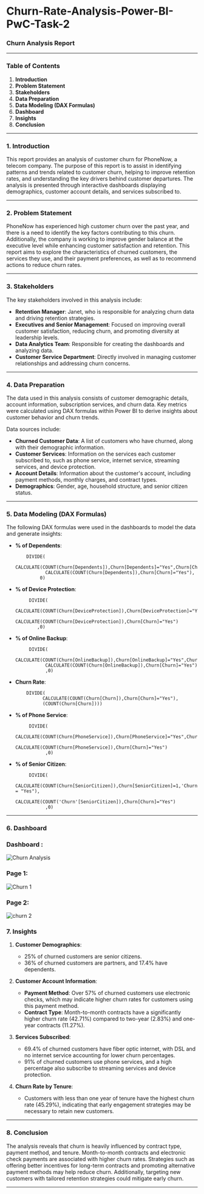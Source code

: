 # Churn-Rate-Analysis-Power-BI-PwC-Task-2

### **Churn Analysis Report**

---

### **Table of Contents**
1. **Introduction**
2. **Problem Statement**
3. **Stakeholders**
4. **Data Preparation**
5. **Data Modeling (DAX Formulas)**
6. **Dashboard**
7. **Insights**
8. **Conclusion**

---

### **1. Introduction**
This report provides an analysis of customer churn for PhoneNow, a telecom company. The purpose of this report is to assist in identifying patterns and trends related to customer churn, helping to improve retention rates, and understanding the key drivers behind customer departures. The analysis is presented through interactive dashboards displaying demographics, customer account details, and services subscribed to.

---

### **2. Problem Statement**
PhoneNow has experienced high customer churn over the past year, and there is a need to identify the key factors contributing to this churn. Additionally, the company is working to improve gender balance at the executive level while enhancing customer satisfaction and retention. This report aims to explore the characteristics of churned customers, the services they use, and their payment preferences, as well as to recommend actions to reduce churn rates.

---

### **3. Stakeholders**
The key stakeholders involved in this analysis include:
- **Retention Manager**: Janet, who is responsible for analyzing churn data and driving retention strategies.
- **Executives and Senior Management**: Focused on improving overall customer satisfaction, reducing churn, and promoting diversity at leadership levels.
- **Data Analytics Team**: Responsible for creating the dashboards and analyzing data.
- **Customer Service Department**: Directly involved in managing customer relationships and addressing churn concerns.

---

### **4. Data Preparation**
The data used in this analysis consists of customer demographic details, account information, subscription services, and churn data. Key metrics were calculated using DAX formulas within Power BI to derive insights about customer behavior and churn trends.

Data sources include:
- **Churned Customer Data**: A list of customers who have churned, along with their demographic information.
- **Customer Services**: Information on the services each customer subscribed to, such as phone service, internet service, streaming services, and device protection.
- **Account Details**: Information about the customer's account, including payment methods, monthly charges, and contract types.
- **Demographics**: Gender, age, household structure, and senior citizen status.

---

### **5. Data Modeling (DAX Formulas)**

The following DAX formulas were used in the dashboards to model the data and generate insights:

- **% of Dependents**:
  
          DIVIDE(
                 CALCULATE(COUNT(Churn[Dependents]),Churn[Dependents]="Yes",Churn[Churn]="Yes"),
                 CALCULATE(COUNT(Churn[Dependents]),Churn[Churn]="Yes"),
               0)
  
- **% of Device Protection**:  

           DIVIDE(
                 CALCULATE(COUNT(Churn[DeviceProtection]),Churn[DeviceProtection]="Yes",Churn[Churn]="Yes"),
                 CALCULATE(COUNT(Churn[DeviceProtection]),Churn[Churn]="Yes")
              ,0)
  
- **% of Online Backup**:  

           DIVIDE(
                 CALCULATE(COUNT(Churn[OnlineBackup]),Churn[OnlineBackup]="Yes",Churn[Churn]="Yes"),
                 CALCULATE(COUNT(Churn[OnlineBackup]),Churn[Churn]="Yes")
                 ,0)

- **Churn Rate**:  

          DIVIDE(
                CALCULATE(COUNT(Churn[Churn]),Churn[Churn]="Yes"),
                (COUNT(Churn[Churn])))

- **% of Phone Service**:  

           DIVIDE(
                  CALCULATE(COUNT(Churn[PhoneService]),Churn[PhoneService]="Yes",Churn[Churn]="Yes"),
                  CALCULATE(COUNT(Churn[PhoneService]),Churn[Churn]="Yes")
                 ,0)

- **% of Senior Citizen**:  

           DIVIDE(
                 CALCULATE(COUNT(Churn[SeniorCitizen]),Churn[SeniorCitizen]=1,'Churn'[Churn] = "Yes"),
                 CALCULATE(COUNT('Churn'[SeniorCitizen]),Churn[Churn]="Yes")
                 ,0)

---

### **6. Dashboard** ### 

   ### Dashboard :     
    
   ![Churn Analysis](https://github.com/user-attachments/assets/939f453a-d7b4-49ea-aaa5-1b394dd712d4)

   ### Page 1: 
   
   ![Churn 1](https://github.com/user-attachments/assets/4e9f49e9-a5c7-494e-ad2e-316bc8e974d5)
   
   ### Page 2: 
   
   ![churn 2](https://github.com/user-attachments/assets/6bca6dee-b3eb-4321-bfbf-a58eca5accaa)

### **7. Insights**

1. **Customer Demographics**:
   - 25% of churned customers are senior citizens.
   - 36% of churned customers are partners, and 17.4% have dependents.

2. **Customer Account Information**:
   - **Payment Method**: Over 57% of churned customers use electronic checks, which may indicate higher churn rates for customers using this payment method.
   - **Contract Type**: Month-to-month contracts have a significantly higher churn rate (42.71%) compared to two-year (2.83%) and one-year contracts (11.27%).

3. **Services Subscribed**:
   - 69.4% of churned customers have fiber optic internet, with DSL and no internet service accounting for lower churn percentages.
   - 91% of churned customers use phone services, and a high percentage also subscribe to streaming services and device protection.

4. **Churn Rate by Tenure**:
   - Customers with less than one year of tenure have the highest churn rate (45.29%), indicating that early engagement strategies may be necessary to retain new customers.

---

### **8. Conclusion**
The analysis reveals that churn is heavily influenced by contract type, payment method, and tenure. Month-to-month contracts and electronic check payments are associated with higher churn rates. Strategies such as offering better incentives for long-term contracts and promoting alternative payment methods may help reduce churn. Additionally, targeting new customers with tailored retention strategies could mitigate early churn.

---
